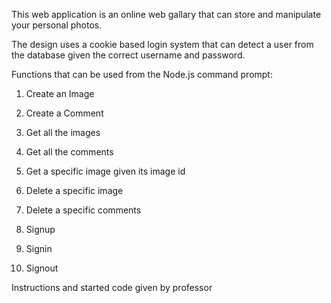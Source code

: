 This web application is an online web gallary that can store and manipulate your personal photos.

The design uses a cookie based login system that can detect a user from the database given the correct
username and password.


Functions that can be used from the Node.js command prompt: 

1. Create an Image

2. Create a Comment

3. Get all the images

4. Get all the comments

5. Get a specific image given its image id

6. Delete a specific image

7. Delete a specific comments

8. Signup

9. Signin

10. Signout


Instructions and started code given by professor
